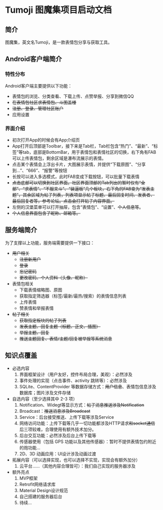 # Tumoji 图魔集项目启动文档
## 简介

图魔集，英文名Tumoji，是一款表情包分享与获取工具。

## Android客户端简介

### 特性分布

Android客户端主要提供以下功能：

- 表情包的浏览、分类查看、下载上传、点赞举报、分享到微信QQ
- ~~在表情包社区求表情包、斗图盖楼~~
- ~~注册、登录、管理社区账户~~
- 应用设置

### 界面介绍

- 初次打开App的时候会有App介绍页
- App打开后顶部是Toolbar，接下来是Tab栏，Tab栏包含“热门”、“最新”、“标签”等tab，底部是BottomBar，用于表情包和表情社区的切换，右下角有FAB可以上传表情包，剩余区域是瀑布流展示的表情。
- 点击某个表情会上浮出卡片，大图展示表情，并提供“下载原图”、“分享到…”、“666”、“报警”等按钮
- 长按可以进入多选模式，此时FAB变成下载按钮，可以批量下载表情
- ~~点击底部可以切换到社区界面。社区界面顶部的Tab列出的暂时仅有“全部”、“求表情”、“不服来斗”、“装逼板”几个板块，右下角的FAB变为“发表主题”，其余区域为帖子列表，列表项显示帖子标题、最后回复时间、发表者、最后回复者等，参考论坛。点击会打开贴子内容界面。~~
- 左侧的汉堡菜单可以打开抽屉，包含“表情包”、“设置”、~~个人信息~~等。
- ~~个人信息界面包含了昵称、邮箱等。~~

## 服务端简介

为了支撑以上功能，服务端需要提供一下接口：

- ~~用户相关~~
   + ~~注册新用户~~
   + ~~登录~~
   + ~~忘记密码~~
   + ~~更改密码、个人资料（头像、昵称）~~
- 表情包相关
   + 下载表情缩略图、原图
   + 获取指定筛选器（标签/最新/最热/搜索）的表情信息列表
   + 上传表情
   + 赞表情和举报表情
- ~~帖子相关~~
   + ~~获取指定板块的帖子列表~~
   + ~~发表主题、回复主题（标题、正文、插图）~~
   + ~~举报主题、回复~~
   + ~~推送主题回复、表情/主题/回复被举报等系统消息~~

## 知识点覆盖

- 必选内容
   1. 界面框架设计（用户友好，控件布局合理，美观）：必然涉及
   2. 事件处理的实现（点击事件、activity 跳转等）：必然涉及
   3. SQLite、ContentProvider 等数据存储方式：~~用户信息~~、表情包信息涉及数据库；图片涉及文件存储
- 自选内容（至少选择其中 2-3 项）
   1. Notification、Widegt等显示方式：~~帖子消息推送涉及Notification~~
   2. Broadcast：~~推送消息涉及Broadcast~~
   3. Service：后台接受推送、上传下载等涉及Service
   4. 网络访问功能：上传下载等几乎一切功能都涉及HTTP请求~~和socket通信~~
      后三项较难，合理使用有额外技术加分。
   5. 后台交互功能：必然涉及后台上传下载等
   6. 传感器使用（包括 GPS 功能以及其他传感器）：暂时不提供表情包约附近的炮功能…
   7. 2D、3D 动画应用：UI设计涉及动画过渡
- 拓展内容（可以选择实现，也可以选择不实现，实现会有额外加分）
   1. 云平台……（其他内容合理皆可）：我们自己实现的服务器涉及
- 额外亮点
   1. MVP框架
   2. Retrofit网络请求库
   3. Material Design设计规范
   4. 自己搭建的服务器后台
   5. 待续…
